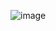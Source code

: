 ![image](https://user-images.githubusercontent.com/43734014/114185550-d26aa480-9980-11eb-90ba-b8ce17e07d1a.png)
